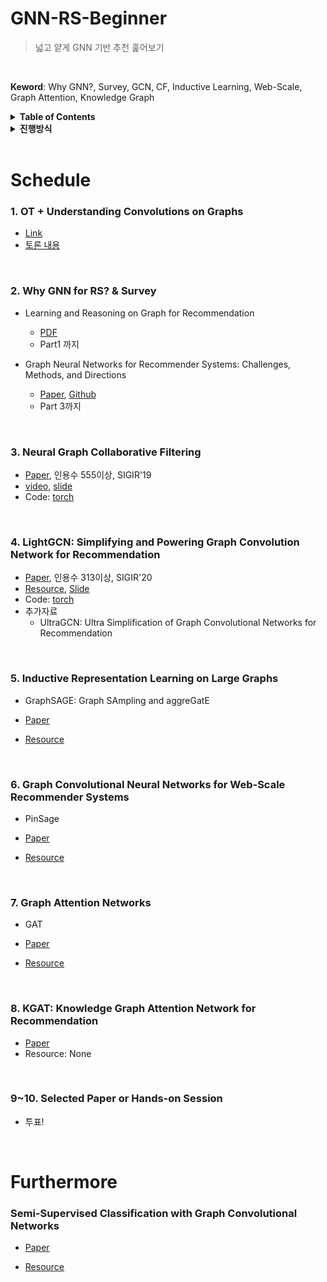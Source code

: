 # GNN-RS-Beginner
> 넓고 얕게 GNN 기반 추천 훑어보기
<br>

**Keword**: Why GNN?, Survey, GCN, CF, Inductive Learning, Web-Scale, Graph Attention, Knowledge Graph


<details>
<summary><strong>Table of Contents</strong></summary>

- [Schedule](#schedule)
  * [1. OT + Understanding Convolutions on Graphs](#1-ot--understanding-convolutions-on-graphs)
  * [2. Why GNN for RS? &amp; Survey](#2-why-gnn-for-rs--survey)
  * [3. Neural Graph Collaborative Filtering](#3-neural-graph-collaborative-filtering)
  * [4. LightGCN: Simplifying and Powering Graph Convolution Network for Recommendation](#4-lightgcn-simplifying-and-powering-graph-convolution-network-for-recommendation)
  * [5. Inductive Representation Learning on Large Graphs](#5-inductive-representation-learning-on-large-graphs)
  * [6. Graph Convolutional Neural Networks for Web-Scale Recommender Systems](#6-graph-convolutional-neural-networks-for-web-scale-recommender-systems)
  * [7. Graph Attention Networks](#7-graph-attention-networks)
  * [8. KGAT: Knowledge Graph Attention Network for Recommendation](#8-kgat-knowledge-graph-attention-network-for-recommendation)
  * [9~10. Selected Paper or Hands-on Session](#910-selected-paper-or-hands-on-session)
* [Furthermore](#furthermore)
</details>
<details>
<summary><strong>진행방식</strong></summary>
 
- Resource를 각자 보고 옵니다. 1, 2주차를 제외하고는 논문은 읽고 오지 않아도 됩니다.
- 사전에 질문이나 이야기해볼 거리를 Issue에 남깁니다.
- 전체적으로 이해가 안 갈 경우 사전에 신청받아 자세한 설명을 하는 시간을 갖습니다.
- 진행 시간은 1시간을 기본으로 합니다.
- 4주차, 8주차에는 참고할만한 영상이 없습니다. 지원자를 받아 발표 영상을 사전에 만듭니다.
- 9~10주차에는 
  - 2주차에 본 Survey에 소개된 분야에서 관심 있는 주제를 지원자를 받아 발표하거나
  - *[PyTorch Geometric](https://pytorch-geometric.readthedocs.io/en/latest/)*, *[TensorFlow GNN](https://github.com/tensorflow/gnn)*, *[DEEP GRAPH LIBRARY](https://www.dgl.ai)* 핸즈온 세션을 진행합니다.

- 진행에 대한 구성원의 의견을 적극적으로 반영합니다.

</details>

<br>

# Schedule

### 1. OT + Understanding Convolutions on Graphs

- [Link](https://distill.pub/2021/understanding-gnns/)
- [토론 내용](https://github.com/RS-KR/GNN-RS-Beginner/labels/understanding-gnns)

<br>

### 2. Why GNN for RS? & Survey

- Learning and Reasoning on Graph for Recommendation
  - [PDF](https://next-nus.github.io/slides/tuto-cikm2019-public.pdf?fbclid=IwAR2hkJIQBsav5KalKqLQ3oBiIXfvbJ5-h5zxsydeHxjGQ5mvxxF_WuV-jNw)
  - Part1 까지

- Graph Neural Networks for Recommender Systems: Challenges, Methods, and Directions
  - [Paper](https://arxiv.org/abs/2109.12843), [Github](https://github.com/tsinghua-fib-lab/GNN-Recommender-Systems?fbclid=IwAR0e-32RP3Tx2SxpZJUM5FMNfO1NGE-sW4inVPfM1Q5nGCEiSOU2MJL0vfw#Recommendation-Stages)
  - Part 3까지

<br>

### 3. Neural Graph Collaborative Filtering

- [Paper](https://arxiv.org/abs/1905.08108), 인용수 555이상, SIGIR'19
- [video](https://www.youtube.com/watch?v=ce0LrvVblCU), [slide](https://www.slideshare.net/taeseonryu/neural-graph-collaborative-filtering-paper-review?qid=de05d94d-a9ab-4565-b21e-19ce6937f028&v=&b=&from_search=9)
- Code: [torch](https://github.com/RUCAIBox/RecBole/blob/master/recbole/model/general_recommender/ngcf.py)

<br>

### 4. LightGCN: Simplifying and Powering Graph Convolution Network for Recommendation

- [Paper](https://arxiv.org/abs/2002.02126), 인용수 313이상, SIGIR'20
- [Resource](https://www.youtube.com/watch?v=5Wy-DL6tdkU&list=PLk2rTgnuPEyL80AjiSbCZLkivdUBWEMRV), [Slide](https://www.slideshare.net/ceradam/paperreview-lightgcn-simplifying-and-powering-graph-convolution-network-for-recommendation)
- Code: [torch](https://github.com/RUCAIBox/RecBole/blob/master/recbole/model/general_recommender/lightgcn.py)
- 추가자료
  - UltraGCN: Ultra Simplification of Graph Convolutional Networks for Recommendation

<br>

### 5. Inductive Representation Learning on Large Graphs

- GraphSAGE: Graph SAmpling and aggreGatE

- [Paper](https://arxiv.org/abs/1706.02216)
- [Resource](https://www.youtube.com/watch?v=rGn3bmoxnJU)

<br>

### 6. Graph Convolutional Neural Networks for Web-Scale Recommender Systems

- PinSage

- [Paper](https://arxiv.org/abs/1806.01973)

- [Resource](https://www.youtube.com/watch?v=qTfeWt95EmQ)

<br>

### 7. Graph Attention Networks

- GAT

- [Paper](https://arxiv.org/abs/1710.10903)
- [Resource](https://www.youtube.com/watch?v=shdNuppfClU)

<br>

### 8. KGAT: Knowledge Graph Attention Network for Recommendation

- [Paper](https://arxiv.org/abs/1905.07854)
- Resource: None

<br>

### 9~10. Selected Paper or Hands-on Session

- 투표!

<br>

# Furthermore

### Semi-Supervised Classification with Graph Convolutional Networks

- [Paper](https://openreview.net/forum?id=SJU4ayYgl)

- [Resource](https://www.youtube.com/watch?v=F-JPKccMP7k)
